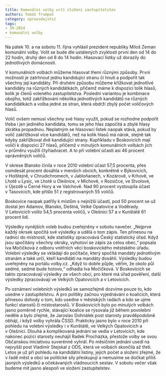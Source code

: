 ```yaml
---
title: Komunální volby určí složení zastupitelstev
authors: Tomáš Trumpeš
category: zpravodajství
tags:
- 39-2014
- komunální volby
---
```


Na pátek 10. a na sobotu 11. října vyhlásil prezident republiky Miloš Zeman komunální volby. Volit se bude dle ustálených zvyklostí první den od 14 do 22 hodin, druhý den od 8 do 14 hodin. Hlasovací lístky už dorazily do jednotlivých domácností. 

V komunálních volbách můžeme hlasovat třemi různými způsoby. První možností je zatrhnout jednu kandidující stranu či hnutí a podpořit tak všechny její kandidáty. Při druhém způsobu můžeme křížkovat jednotlivé kandidáty na různých kandidátkách, přičemž máme k dispozici tolik hlasů, kolik je členů voleného zastupitelstva. Poslední variantou je kombinace obojího, totiž zakřížkování několika jednotlivých kandidátů na různých kandidátkách a volba jedné ze stran, která obdrží zbylý počet voličových hlasů.

Volič ovšem nemusí všechny své hlasy využít, pokud se rozhodne podpořit třeba i jen jediného kandidáta, tomu se jeho hlas započítá a zbylé hlasy zkrátka propadnou. Neplatným se hlasovací lístek naopak stává, pokud by volič zakřížkoval více kandidátů, než na kolik hlasů má nárok, stejně tak kdyby zakřížkoval dvě kandidující strany. Kupříkladu v Boskovicích mají voliči k dispozici 27 hlasů, přičemž v minulých komunálních volbách jich v průměru využili čtyřiadvacet. A to při volební účasti asi 46 procent oprávněných voličů. 

V okrese Blansko činila v roce 2010 volební účast 57,5 procenta, přes osmdesát procent dosáhla v menších obcích, konkrétně v Býkovicích, v Holštejně, v Chrudichromech, v Jabloňanech, v Kozárově, v Krhově, ve Lhotě u Lysic, ve Lhotě u Olešnice, v Míchově, v Rozsičce, ve Stvolové, v Újezdě u Černé Hory a ve Valchově. Nad 90 procent vystoupila účast v Tasovicích, kde přišlo 51 z registrovaných 55 voličů.

Boskovice naopak patřily k místům s nejnižší účastí, pod 50 procent se už dostal jen Adamov, Blansko, Deštná, Velké Opatovice a Voděrady. V Letovicích volilo 54,5 procenta voličů, v Olešnici 57 a v Kunštátě 61 procent lidí.

Výsledky nynějších voleb budou zveřejněny v sobotu navečer. „Nejprve každý okrsek spočítá své výsledky a udělá o tom zápis. Ten přinesou na radnici do místnosti, kde statistiky zpracovává Český statistický úřad. Když jsou spočítány všechny okrsky, vyhotoví se zápis za celou obec,“ popsala Iva Močičková z odboru vnitřních věcí boskovického městského úřadu. Volební výsledky se vkládají do počítače, který spočítá mandáty jednotlivým stranám a také určí, kteří kandidáti na mandáty dosáhli. Výsledky budou uveřejněny na portálu volby.cz. „Když to dobře půjde, věřím, že okolo půl sedmé, sedmé bude hotovo,“ odhadla Iva Močičková. V Boskovicích se takto zpracovávají výsledky ze všech obcí, pro které má úřad pověření, další výsledky zpracovávají ve Velkých Opatovicích a v Letovicích.

Po oznámení volebních výsledků se samozřejmě dozvíme pouze to, kdo usedne v zastupitelstvu. A pro politiky začnou vyjednávání o koalicích, která přinesou dohody o tom, kdo usedne v městských radách a kdo se ujme funkcí starostů či místostarostů. V Boskovicích bylo po minulých volbách jasno poměrně rychle, stávající koalice se rýsovala již během povolební neděle a bylo zřejmé, že Jaroslav Dohnálek post starosty pravděpodobně obhájí, i když volby vyhrála ČSSD. Prakticky jasno bylo v roce 2010 při pohledu na volební výsledky i v Kunštátě, ve Velkých Opatovicích a v Olešnici. Dlouhá a komplikovaná jednání se vedla v Letovicích, kde nakonec pozici starosty neuhájil Radek Procházka, přestože volby se svou Občanskou iniciativou suverénně vyhrál. Po měsíčním jednání usedl na nejvyšší post Vladimír Stejskal z ODS, která ve volbách skončila až třetí.
Letos je už při pohledu na kandidátní listiny, jejich počet a složení zřejmé, že v řadě měst a obcí se politické síly přeskupují a nemusíme se dočkat příliš jasných výsledků a očekávaných vládnoucích sestav. V sobotu večer však budeme mít jasno alespoň ve složení zastupitelstev.